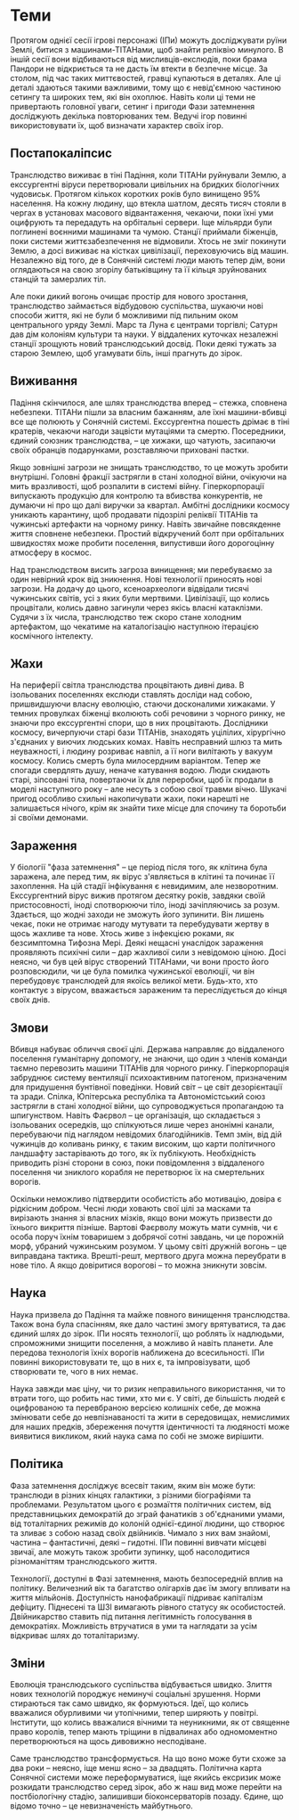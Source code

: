 # Теми

Протягом однієї сесії ігрові персонажі (ІПи) можуть досліджувати руїни Землі, битися з машинами-ТІТАНами, щоб знайти реліквію минулого. В іншій сесії вони відбиваються від мисливців-екслюдів, поки брама Пандори не відкриється та не дасть їм втекти в безпечне місце. За столом, під час таких миттєвостей, гравці купаються в деталях. Але ці деталі здаються такими важливими, тому що є невід'ємною частиною сетингу та широких тем, які він охоплює. Навіть коли ці теми не привертають головної уваги, сетинг і пригоди Фази затемнення досліджують декілька повторюваних тем. Ведучі ігор повинні використовувати їх, щоб визначати характер своїх ігор.

## Постапокаліпсис

Транслюдство виживає в тіні Падіння, коли ТІТАНи руйнували Землю, а екссургентні віруси перетворювали цивільних на бридких біологічних чудовиськ. Протягом кількох коротких років було винищено 95% населення. На кожну людину, що втекла шатлом, десять тисяч стояли в чергах в установах масового відвантаження, чекаючи, поки їхні уми оцифрують та передадуть на орбітальні сервери. Іще мільярди були поглинені воєнними машинами та чумою. Станції приймали біженців, поки системи життєзабезпечення не відмовили. Хтось не зміг покинути Землю, а досі виживає на кістках цивілізації, переховуючись від машин. Незалежно від того, де в Сонячній системі люди мають тепер дім, вони оглядаються на свою згорілу батьківщину та її кільця зруйнованих станцій та замерзлих тіл.

Але поки дикий вогонь очищає простір для нового зростання, транслюдство займається відбудовою суспільства, шукаючи нові способи життя, які не були б можливими під пильним оком центрального уряду Землі. Марс та Луна є центрами торгівлі; Сатурн дав дім колоніям культури та науки. У віддалених куточках незалежні станції зрощують новий транслюдський досвід. Поки деякі тужать за старою Землею, щоб угамувати біль, інші прагнуть до зірок.

## Виживання

Падіння скінчилося, але шлях транслюдства вперед – стежка, сповнена небезпеки. ТІТАНи пішли за власним бажанням, але їхні машини-вбивці все ще полюють у Сонячній системі. Екссургентна пошесть дрімає в тіні кратерів, чекаючи нагоди зацвісти мутаціями та смертю. Посередники, єдиний союзник транслюдства, – це хижаки, що чатують, засипаючи своїх обранців подарунками, розставляючи приховані пастки.

Якщо зовнішні загрози не знищать транслюдство, то це можуть зробити внутрішні. Головні фракції застрягли в стані холодної війни, очікуючи на мить вразливості, щоб розпалити в системі війну. Гіперкорпорації випускають продукцію для контролю та вбивства конкурентів, не думаючи ні про що далі виручки за квартал. Амбітні дослідники космосу уникають карантину, щоб продавати підозрілі реліквії ТІТАНів та чужинські артефакти на чорному ринку. Навіть звичайне повсякденне життя сповнене небезпеки. Простий відкручений болт при орбітальних швидкостях може пробити поселення, випустивши його дорогоцінну атмосферу в космос.

Над транслюдством висить загроза винищення; ми перебуваємо за один невірний крок від зникнення. Нові технології приносять нові загрози. На додачу до цього, ксеноархеологи відвідали тисячі чужинських світів, усі з яких були мертвими. Цивілізації, що колись процвітали, колись давно загинули через якісь власні катаклізми. Судячи з їх числа, транслюдство теж скоро стане холодним артефактом, що чекатиме на каталогізацію наступною ітерацією космічного інтелекту.

## Жахи

На периферії світла транслюдства процвітають дивні дива. В ізольованих поселеннях екслюди ставлять досліди над собою, пришвидшуючи власну еволюцію, стаючи досконалими хижаками. У темних провулках біженці вколюють собі речовини з чорного ринку, не знаючи про екссургентні спори, що в них процвітають. Дослідники космосу, вичерпуючи старі бази ТІТАНів, знаходять уцілілих, хірургічно з'єднаних у виючих людських комах. Навіть несправний шлюз та мить неуважності, і людину розриває навпіл, а її ноги вилітають у вакуум космосу. Колись смерть була милосердним варіантом. Тепер же спогади свердлять душу, неначе катування водою. Люди скидають старі, зіпсовані тіла, повертаючи їх для переробки, щоб їх продали в моделі наступного року – але несуть з собою свої травми вічно. Шукачі пригод особливо схильні накопичувати жахи, поки нарешті не залишається нічого, крім як знайти тихе місце для спочину та боротьби зі своїми демонами.

## Зараження

У біології "фаза затемнення" – це період після того, як клітина була заражена, але перед тим, як вірус з'являється в клітині та починає її захоплення. На цій стадії інфікування є невидимим, але незворотним. Екссургентний вірус вижив протягом десятку років, завдяки своїй пристосовності, іноді спотворюючи тіло, іноді зачіпляючись за розум. Здається, що жодні заходи не зможуть його зупинити. Він лишень чекає, поки не отримає нагоду мутувати та перебудувати жертву в щось жахливе та нове. Хтось живе з інфекцією роками, як безсимптомна Тифозна Мері. Деякі нещасні унаслідок зараження проявляють психічні сили – дар жахливої сили з невідомою ціною. Досі неясно, чи був цей вірус створений ТІТАНами, чи вони просто його розповсюдили, чи це була помилка чужинської еволюції, чи він перебудовує транслюдей для якоїсь великої мети. Будь-хто, хто контактує з вірусом, вважається зараженим та переслідується до кінця своїх днів.

## Змови

Вбивця набуває обличчя своєї цілі. Держава направляє до віддаленого поселення гуманітарну допомогу, не знаючи, що один з членів команди таємно перевозить машини ТІТАНів для чорного ринку. Гіперкорпорація забруднює систему вентиляції психоактивним патогеном, призначеним для придушення бунтівної поведінки. Новий світ – це світ дезорієнтації та зради. Спілка, Юпітерська республіка та Автономістський союз застрягли в стані холодної війни, що супроводжується пропагандою та шпигунством. Навіть Фаєрвол – це організація, що складається з ізольованих осередків, що спілкуються лише через анонімні канали, перебуваючи під наглядом невідомих благодійників. Темп змін, від дій чужинців до коливань ринку, є таким високим, що карти політичного ландшафту застарівають до того, як їх публікують. Необхідність приводить різні сторони в союз, поки повідомлення з віддаленого поселення чи зниклого корабля не перетворює їх на смертельних ворогів.

Оскільки неможливо підтвердити особистість або мотивацію, довіра є рідкісним добром. Чесні люди ховають свої цілі за масками та вирізають знання зі власних мізків, якщо вони можуть призвести до їхнього викриття пізніше. Вартові Фаєрволу можуть мати сумнів, чи є особа поруч їхнім товаришем з добрячої сотні завдань, чи це порожній морф, убраний чужинським розумом. У цьому світі дружній вогонь – це виправдана тактика. Врешті-решт, мертвого друга можна переубрати в нове тіло. А якщо довіритися ворогові – то можна зникнути зовсім.

## Наука

Наука призвела до Падіння та майже повного винищення транслюдства. Також вона була спасінням, яке дало частині змогу врятуватися, та дає єдиний шлях до зірок. ІПи носять технології, що роблять їх надлюдьми, спроможними знищити поселення, а можливо й навіть планети. Але передова технологія їхніх ворогів наближена до всесильності. ІПи повинні використовувати те, що в них є, та імпровізувати, щоб створювати те, чого в них немає.

Наука завжди має ціну, чи то ризик неправильного використання, чи то втрати того, що робить нас тими, хто ми є. У світі, де більшість людей є оцифрованою та перевбраною версією колишніх себе, де можна змінювати себе до невпізнаваності та жити в середовищах, немислимих для наших предків, збереження почуття ідентичності та людяності може виявитися викликом, який наука сама по собі не зможе вирішити.

## Політика

Фаза затемнення досліджує всесвіт таким, яким він може бути: транслюди в різних кінцях галактики, з різними біографіями та проблемами. Результатом цього є розмаїття політичних систем, від представницьких демократій до зграй фанатиків з об'єднаними умами, від тоталітарних режимів до колоній однієї-єдиної людини, що створює та зливає з собою назад своїх двійників. Чимало з них вам знайомі, частина – фантастичні, деякі – гидотні. ІПи повинні вивчати місцеві звичаї, але можуть також зробити зупинку, щоб насолодитися різноманіттям транслюдського життя.

Технології, доступні в Фазі затемнення, мають безпосередній вплив на політику. Величезний вік та багатство олігархів дає їм змогу впливати на життя мільйонів. Доступність нанофабрикації підриває капіталізм дефіциту. Піднесені та ШЗІ вимагають рівного статусу як особистостей. Двійникарство ставить під питання легітимність голосування в демократіях. Можливість втручатися в уми та наглядати за усім відкриває шлях до тоталітаризму.

## Зміни

Еволюція транслюдського суспільства відбувається швидко. Злиття нових технологій породжує неминучі соціальні зрушення. Норми стираються так само швидко, як формуються. Ідеї, що колись вважалися обурливими чи утопічними, тепер ширяють у повітрі. Інститути, що колись вважалися вічними та неуникними, як от священне право королів, тепер мають тріщини в підвалинах або одномоментно перетворюються на щось дивовижно несподіване.

Саме транслюдство трансформується. На що воно може бути схоже за два роки – неясно, іще менш ясно – за двадцять. Політична карта Сонячної системи може переформуватися, іще якийсь ексризик може розкидати транслюдство серед зірок, або ж наш вид може перейти на постбіологічну стадію, залишивши біоконсерваторів позаду. Єдине, що відомо точно – це невизначеність майбутнього.
